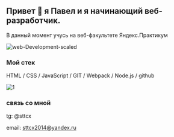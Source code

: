 ## Привет 👋 я Павел и я начинающий веб-разработчик.
В данный момент учусь на веб-факультете Яндекс.Практикум

![web-Development-scaled](https://user-images.githubusercontent.com/73703906/120066384-83dbab80-c08f-11eb-9785-e17aa6885fdb.jpg)

### Мой стек

HTML / CSS / JavaScript / GIT / Webpack / Node.js / github

![1](https://user-images.githubusercontent.com/73703906/120066239-25163200-c08f-11eb-8733-caa04b5791c6.png)

### связь со мной
tg: @sttcx

email: sttcx2014@yandex.ru
